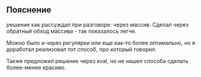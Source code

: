 ## Пояснение
решение как рассуждал при разговоре: через массив.
Сделал через обратный обход массива - так показалось легче.

Можно было и через регулярки или еще как-то более оптимально, но я доработал реализовал тот способ, про который говорил.

Также предложил решение через eval, но не нашел способа сделать более-менее красиво.
